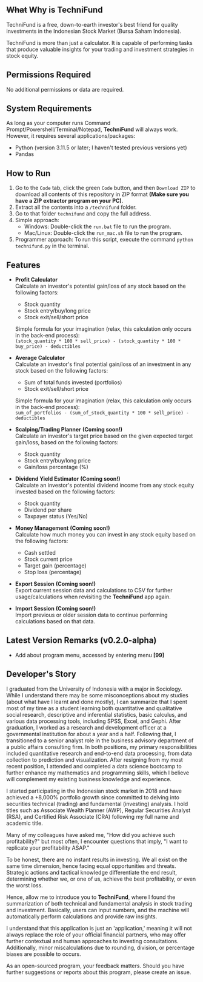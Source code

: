 ## ~~What~~ Why is **TechniFund**

TechniFund is a free, down-to-earth investor's best friend for quality investments in the Indonesian Stock Market (Bursa Saham Indonesia).

TechniFund is more than just a calculator. It is capable of performing tasks that produce valuable insights for your trading and investment strategies in stock equity.

## Permissions Required

No additional permissions or data are required.

## System Requirements

As long as your computer runs Command Prompt/Powershell/Terminal/Notepad, **TechniFund** will always work. However, it requires several applications/packages:
- Python (version 3.11.5 or later; I haven't tested previous versions yet)
- Pandas

## How to Run

1. Go to the `Code` tab, click the green `Code` button, and then `Download ZIP` to download all contents of this repository in ZIP format **(Make sure you have a ZIP extractor program on your PC)**.
2. Extract all the contents into a `/technifund` folder.
3. Go to that folder `technifund` and copy the full address.
4. Simple approach:
   - Windows: Double-click the `run.bat` file to run the program.
   - Mac/Linux: Double-click the `run_mac.sh` file to run the program.
5. Programmer approach: To run this script, execute the command `python technifund.py` in the terminal.


## Features

- **Profit Calculator**  
  Calculate an investor's potential gain/loss of any stock based on the following factors:  
  - Stock quantity
  - Stock entry/buy/long price
  - Stock exit/sell/short price

  Simple formula for your imagination (relax, this calculation only occurs in the back-end process):  
  `(stock_quantity * 100 * sell_price) - (stock_quantity * 100 * buy_price) - deductibles`

- **Average Calculator**  
  Calculate an investor's final potential gain/loss of an investment in any stock based on the following factors:
  - Sum of total funds invested (portfolios)
  - Stock exit/sell/short price

  Simple formula for your imagination (relax, this calculation only occurs in the back-end process):  
  `sum_of_portfolios - (sum_of_stock_quantity * 100 * sell_price) - deductibles`

- **Scalping/Trading Planner** **(Coming soon!)**  
  Calculate an investor's target price based on the given expected target gain/loss, based on the following factors:  
  - Stock quantity
  - Stock entry/buy/long price
  - Gain/loss percentage (%)

- **Dividend Yield Estimator** **(Coming soon!)**  
  Calculate an investor's potential dividend income from any stock equity invested based on the following factors:  
  - Stock quantity
  - Dividend per share
  - Taxpayer status (Yes/No)

- **Money Management** **(Coming soon!)**  
  Calculate how much money you can invest in any stock equity based on the following factors:
  - Cash settled
  - Stock current price
  - Target gain (percentage)
  - Stop loss (percentage)

- **Export Session** **(Coming soon!)**  
  Export current session data and calculations to CSV for further usage/calculations when revisiting the **TechniFund** app again.

- **Import Session** **(Coming soon!)**  
  Import previous or older session data to continue performing calculations based on that data.

## Latest Version Remarks (v0.2.0-alpha)
- Add about program menu, accessed by entering menu **[99]**

## Developer's Story  
I graduated from the University of Indonesia with a major in Sociology. While I understand there may be some misconceptions about my studies (about what have I learnt and done mostly), I can summarize that I spent most of my time as a student learning both quantitative and qualitative social research, descriptive and inferential statistics, basic calculus, and various data processing tools, including SPSS, Excel, and Gephi. After graduation, I worked as a research and development officer at a governmental institution for about a year and a half. Following that, I transitioned to a senior analyst role in the business advisory department of a public affairs consulting firm. In both positions, my primary responsibilities included quantitative research and end-to-end data processing, from data collection to prediction and visualization. After resigning from my most recent position, I attended and completed a data science bootcamp to further enhance my mathematics and programming skills, which I believe will complement my existing business knowledge and experience.

I started participating in the Indonesian stock market in 2018 and have achieved a +8,000% portfolio growth since committed to delving into securities technical (trading) and fundamental (investing) analysis. I hold titles such as Associate Wealth Planner (AWP), Regular Securities Analyst (RSA), and Certified Risk Associate (CRA) following my full name and academic title.

Many of my colleagues have asked me, "How did you achieve such profitability?" but most often, I encounter questions that imply, "I want to replicate your profitability ASAP."

To be honest, there are no instant results in investing. We all exist on the same time dimension, hence facing equal opportunities and threats. Strategic actions and tactical knowledge differentiate the end result, determining whether we, or one of us, achieve the best profitability, or even the worst loss.

Hence, allow me to introduce you to **TechniFund**, where I found the summarization of both technical and fundamental analysis in stock trading and investment. Basically, users can input numbers, and the machine will automatically perform calculations and provide raw insights.

I understand that this application is just an 'application,' meaning it will not always replace the role of your official financial partners, who may offer further contextual and human approaches to investing consultations. Additionally, minor miscalculations due to rounding, division, or percentage biases are possible to occurs.

As an open-sourced program, your feedback matters. Should you have further suggestions or reports about this program, please create an issue.